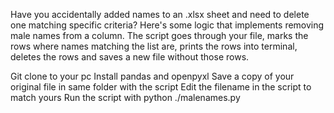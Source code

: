 Have you accidentally added names to an .xlsx sheet and need to delete one matching specific criteria? Here's some logic that implements removing male names from a column. The script goes through your file, marks the rows where names matching the list are, prints the rows into terminal, deletes the rows and saves a new file without those rows.

Git clone to your pc
Install pandas and openpyxl
Save a copy of your original file in same folder with the script
Edit the filename in the script to match yours
Run the script with python ./malenames.py
